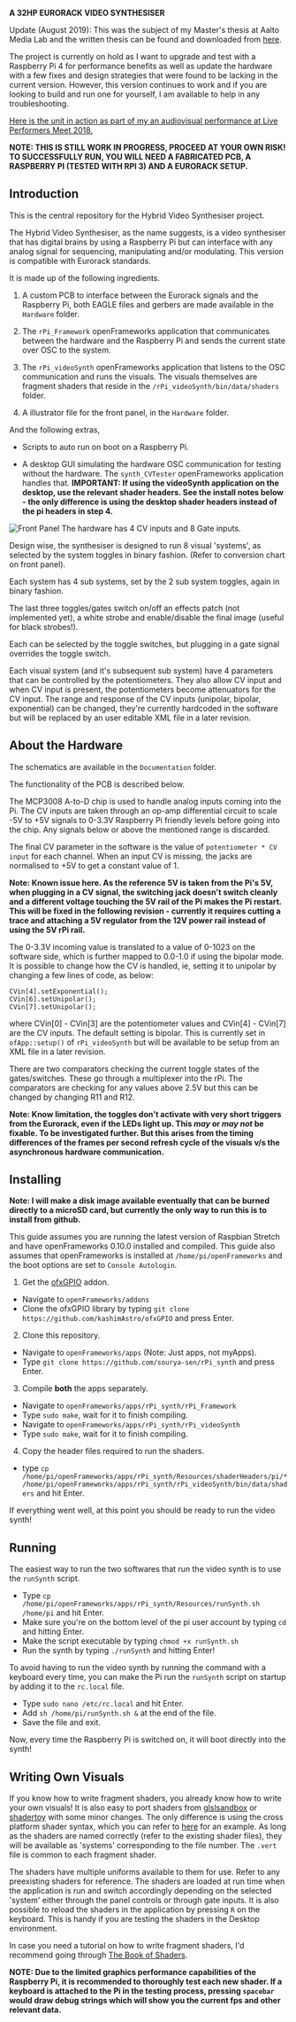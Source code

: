 **A 32HP EURORACK VIDEO SYNTHESISER**

Update (August 2019): This was the subject of my Master's thesis at Aalto Media Lab and the written thesis can be found and downloaded from [here](https://aaltodoc.aalto.fi/handle/123456789/38068).

The project is currently on hold as I want to upgrade and test with a Raspberry Pi 4 for performance benefits as well as update the hardware with a few fixes and design strategies that were found to be lacking in the current version. However, this version continues to work and if you are looking to build and run one for yourself, I am available to help in any troubleshooting.

[Here is the unit in action as part of my an audiovisual performance at Live Performers Meet 2018.](https://vimeo.com/277031718)

**NOTE: THIS IS STILL WORK IN PROGRESS, PROCEED AT YOUR OWN RISK! TO SUCCESSFULLY RUN, YOU WILL NEED A FABRICATED PCB, A RASPBERRY PI (TESTED WITH RPI 3) AND A EURORACK SETUP.**

## Introduction
This is the central repository for the Hybrid Video Synthesiser project.

The Hybrid Video Synthesiser, as the name suggests, is a video synthesiser that has digital brains by using a Raspberry Pi but can interface with any analog signal for sequencing, manipulating and/or modulating. This version is compatible with Eurorack standards.

It is made up of the following ingredients.
1. A custom PCB to interface between the Eurorack signals and the Raspberry Pi, both EAGLE files and gerbers are made available in the `Hardware` folder.

2. The `rPi_Framework` openFrameworks application that communicates between the hardware and the Raspberry Pi and sends the current state over OSC to the system.

3. The `rPi_videoSynth` openFrameworks application that listens to the OSC communication and runs the visuals. The visuals themselves are fragment shaders that reside in the `/rPi_videoSynth/bin/data/shaders` folder.

4. A illustrator file for the front panel, in the `Hardware` folder.

And the following extras,
* Scripts to auto run on boot on a Raspberry Pi.

* A desktop GUI simulating the hardware OSC communication for testing without the hardware. The `synth_CVTester` openFrameworks application handles that. **IMPORTANT: If using the videoSynth application on the desktop, use the relevant shader headers. See the install notes below - the only difference is using the desktop shader headers instead of the pi headers in step 4.**

![Front Panel](Documentation/frontpanel.jpeg?raw=true "Front Panel")
The hardware has 4 CV inputs and 8 Gate inputs.

Design wise, the synthesiser is designed to run 8 visual 'systems', as selected by the system toggles in binary fashion. (Refer to conversion chart on front panel).

Each system has 4 sub systems, set by the 2 sub system toggles, again in binary fashion.

The last three toggles/gates switch on/off an effects patch (not implemented yet), a white strobe and enable/disable the final image (useful for black strobes!).

Each can be selected by the toggle switches, but plugging in a gate signal overrides the toggle switch.

Each visual system (and it's subsequent sub system) have 4 parameters that can be controlled by the potentiometers. They also allow CV input and when CV input is present, the potentiometers become attenuators for the CV input. The range and response of the CV inputs (unipolar, bipolar, exponential) can be changed, they're currently hardcoded in the software but will be replaced by an user editable XML file in a later revision.

## About the Hardware
The schematics are available in the `Documentation` folder.

The functionality of the PCB is described below.

The MCP3008 A-to-D chip is used to handle analog inputs coming into the Pi. The CV inputs are taken through an op-amp differential circuit to scale -5V to +5V signals to 0-3.3V Raspberry Pi friendly levels before going into the chip. Any signals below or above the mentioned range is discarded.

The final CV parameter in the software is the value of `potentiometer * CV input` for each channel. When an input CV is missing, the jacks are normalised to +5V to get a constant value of 1.

**Note: Known issue here. As the reference 5V is taken from the Pi's 5V, when plugging in a CV signal, the switching jack doesn't switch cleanly and a different voltage touching the 5V rail of the Pi makes the Pi restart. This will be fixed in the following revision - currently it requires cutting a trace and attaching a 5V regulator from the 12V power rail instead of using the 5V rPi rail.**

The 0-3.3V incoming value is translated to a value of 0-1023 on the software side, which is further mapped to 0.0-1.0 if using the bipolar mode. It is possible to change how the CV is handled, ie, setting it to unipolar by changing a few lines of code, as below:

```
CVin[4].setExponential();
CVin[6].setUnipolar();
CVin[7].setUnipolar();
```

where CVin[0] - CVin[3] are the potentiometer values and CVin[4] - CVin[7] are the CV inputs. The default setting is bipolar. This is currently set in `ofApp::setup()` of `rPi_videoSynth` but will be available to be setup from an XML file in a later revision.

There are two comparators checking the current toggle states of the gates/switches. These go through a multiplexer into the rPi. The comparators are checking for any values above 2.5V but this can be changed by changing R11 and R12.

**Note: Know limitation, the toggles don't activate with very short triggers from the Eurorack, even if the LEDs light up. This _may_ or _may not_ be fixable. To be investigated further. But this arises from the timing differences of the frames per second refresh cycle of the visuals v/s the asynchronous hardware communication.**


## Installing
**Note: I will make a disk image available eventually that can be burned directly to a microSD card, but currently the only way to run this is to install from github.**

This guide assumes you are running the latest version of Raspbian Stretch and have openFrameworks 0.10.0 installed and compiled. This guide also assumes that openFrameworks is installed at `/home/pi/openFrameworks` and the boot options are set to `Console Autologin`.

1. Get the [ofxGPIO](https://github.com/kashimAstro/ofxGPIO) addon.
  * Navigate to `openFrameworks/addons`
  * Clone the ofxGPIO library by typing `git clone https://github.com/kashimAstro/ofxGPIO` and press Enter.

2. Clone this repository.
  * Navigate to `openFrameworks/apps` (Note: Just apps, not myApps).
  * Type `git clone https://github.com/sourya-sen/rPi_synth` and press Enter.

3. Compile **both** the apps separately.
  * Navigate to `openFrameworks/apps/rPi_synth/rPi_Framework`
  * Type `sudo make`, wait for it to finish compiling.
  * Navigate to `openFrameworks/apps/rPi_synth/rPi_videoSynth`
  * Type `sudo make`, wait for it to finish compiling.

4. Copy the header files required to run the shaders.
  * type `cp /home/pi/openFrameworks/apps/rPi_synth/Resources/shaderHeaders/pi/* /home/pi/openFrameworks/apps/rPi_synth/rPi_videoSynth/bin/data/shaders` and hit Enter.

If everything went well, at this point you should be ready to run the video synth!

## Running
The easiest way to run the two softwares that run the video synth is to use the `runSynth` script.

  * Type `cp /home/pi/openFrameworks/apps/rPi_synth/Resources/runSynth.sh /home/pi` and hit Enter.
  * Make sure you're on the bottom level of the pi user account by typing `cd` and hitting Enter.
  * Make the script executable by typing `chmod +x runSynth.sh`
  * Run the synth by typing `./runSynth` and hitting Enter!

To avoid having to run the video synth by running the command with a keyboard every time, you can make the Pi run the `runSynth` script on startup by adding it to the `rc.local` file.

  * Type `sudo nano /etc/rc.local` and hit Enter.
  * Add `sh /home/pi/runSynth.sh &` at the end of the file.
  * Save the file and exit.

Now, every time the Raspberry Pi is switched on, it will boot directly into the synth!

## Writing Own Visuals
If you know how to write fragment shaders, you already know how to write your own visuals! It is also easy to port shaders from [glslsandbox](http://glslsandbox.com/) or [shadertoy](https://www.shadertoy.com/) with some minor changes. The only difference is using the cross platform shader syntax, which you can refer to [here](https://github.com/sourya-sen/oF_crossPlatformShaderExample) for an example. As long as the shaders are named correctly (refer to the existing shader files), they will be available as 'systems' corresponding to the file number. The `.vert` file is common to each fragment shader.

The shaders have multiple uniforms available to them for use. Refer to any preexisting shaders for reference. The shaders are loaded at run time when the application is run and switch accordingly depending on the selected 'system' either through the panel controls or through gate inputs. It is also possible to reload the shaders in the application by pressing `R` on the keyboard. This is handy if you are testing the shaders in the Desktop environment.

In case you need a tutorial on how to write fragment shaders, I'd recommend going through [The Book of Shaders](https://thebookofshaders.com/).

**NOTE: Due to the limited graphics performance capabilities of the Raspberry Pi, it is recommended to thoroughly test each new shader. If a keyboard is attached to the Pi in the testing process, pressing `spacebar` would draw debug strings which will show you the current fps and other relevant data.**
